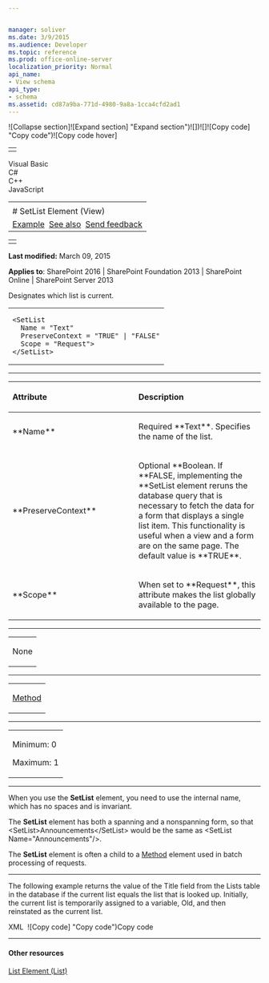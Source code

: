 ```yaml
---


manager: soliver
ms.date: 3/9/2015
ms.audience: Developer
ms.topic: reference
ms.prod: office-online-server
localization_priority: Normal
api_name:
- View schema
api_type:
- schema
ms.assetid: cd87a9ba-771d-4980-9a8a-1cca4cfd2ad1
---
```


![Collapse
section]![Expand
section] "Expand section")![]()![])![]![]()![Copy
code] "Copy code")![Copy code
hover]
<table>
<tbody>
<tr class="odd">
<td align="left"></td>
</tr>
</tbody>
</table>

Visual Basic  
C\#  
C++  
JavaScript  

<table>
<tbody>
<tr class="odd">
<td align="left"><span id="runningHeaderText"></span></td>
</tr>
<tr class="even">
<td align="left"># SetList Element (View)</td>
</tr>
<tr class="odd">
<td align="left"><a href="#exampleToggle">Example</a>  <a href="#seeAlsoToggle">See also</a>  <span id="headfeedbackarea" class="feedbackhead"><a href="javascript:SubmitFeedback(&#39;docthis@Microsoft.com&#39;,&#39;&#39;,&#39;&#39;,&#39;&#39;,&#39;1.0.18082.1225&#39;,&#39;%0\dThank%20you%20for%20your%20feedback.%20The%20developer%20writing%20teams%20use%20your%20feedback%20to%20improve%20documentation.%20While%20we%20are%20reviewing%20your%20feedback,%20we%20may%20send%20you%20e-mail%20to%20ask%20for%20clarification%20or%20feedback%20on%20a%20solution.%20We%20do%20not%20use%20your%20e-mail%20address%20for%20any%20other%20purpose%20and%20we%20delete%20it%20after%20we%20finish%20our%20review.%0\AFor%20further%20information%20about%20the%20privacy%20policies%20of%20Microsoft,%20please%20see%20http://privacy.microsoft.com/en-us/default.aspx.%0\A%0\d&#39;,&#39;Customer%20feedback&#39;);">Send feedback</a></span></td>
</tr>
</tbody>
</table>

<table>
<colgroup>
<col width="100%" />
</colgroup>
<tbody>
<tr class="odd">
<td align="left"></td>
</tr>
</tbody>
</table>

**Last modified:** March 09, 2015

**Applies to**: SharePoint 2016 | SharePoint Foundation 2013 |
SharePoint Online | SharePoint Server 2013

Designates which list is current.

<span codelanguage="other"></span>
<table>
<colgroup>
<col width="100%" />
</colgroup>
<tbody>
<tr class="odd">
<td align="left"><pre><code>&lt;SetList
  Name = &quot;Text&quot;
  PreserveContext = &quot;TRUE&quot; | &quot;FALSE&quot;
  Scope = &quot;Request&quot;&gt;
&lt;/SetList&gt;</code></pre></td>
</tr>
</tbody>
</table>


-----------------------------------------------------------------------------------------------------------------------------------------------------------------------------------------------

<table>
<colgroup>
<col width="50%" />
<col width="50%" />
</colgroup>
<thead>
<tr class="header">
<th align="left"><p>Attribute</p></th>
<th align="left"><p>Description</p></th>
</tr>
</thead>
<tbody>
<tr class="odd">
<td align="left"><p>**Name**</p></td>
<td align="left"><p>Required **Text**. Specifies the name of the list.</p></td>
</tr>
<tr class="even">
<td align="left"><p>**PreserveContext**</p></td>
<td align="left"><p>Optional **Boolean</span>. If **FALSE</span>, implementing the **SetList</span> element reruns the database query that is necessary to fetch the data for a form that displays a single list item. This functionality is useful when a view and a form are on the same page. The default value is **TRUE**.</p></td>
</tr>
<tr class="odd">
<td align="left"><p>**Scope**</p></td>
<td align="left"><p>When set to **Request**, this attribute makes the list globally available to the page.</p></td>
</tr>
</tbody>
</table>


---------------------------------------------------------------------------------------------------------------------------------------------------------------------------------------------------

<table>
<colgroup>
<col width="100%" />
</colgroup>
<tbody>
<tr class="odd">
<td align="left"><p>None</p></td>
</tr>
</tbody>
</table>


----------------------------------------------------------------------------------------------------------------------------------------------------------------------------------------------------

<table>
<colgroup>
<col width="100%" />
</colgroup>
<tbody>
<tr class="odd">
<td align="left"><p><a href="method-element-view.md">Method</a></p></td>
</tr>
</tbody>
</table>


------------------------------------------------------------------------------------------------------------------------------------------------------------------------------------------------

<table>
<colgroup>
<col width="100%" />
</colgroup>
<tbody>
<tr class="odd">
<td align="left"><p>Minimum: 0</p>
<p>Maximum: 1</p></td>
</tr>
</tbody>
</table>


----------------------------------------------------------------------------------------------------------------------------------------------------------------------------------------------------------------------------

When you use the **SetList** element, you need
to use the internal name, which has no spaces and is invariant.

The **SetList** element has both a spanning and
a nonspanning form, so that <span
class="code">\<SetList\>Announcements\</SetList\></span> would be the
same as <span class="code">\<SetList Name="Announcements"/\></span>.

The **SetList** element is often a child to a
[Method](method-element-view.md) element used in batch
processing of requests.


------------------------------------------------------------------------------------------------------------------------------------------------------------------------------------------

The following example returns the value of the <span
class="keyword">Title</span> field from the Lists table in the database
if the current list equals the list that is looked up. Initially, the
current list is temporarily assigned to a variable, <span
class="code">Old</span>, and then reinstated as the current list.

<span codelanguage="xmlLang"></span>
XML 
<span class="copyCode" onclick="CopyCode(this)"
onkeypress="CopyCode_CheckKey(this, event)"
onmouseover="ChangeCopyCodeIcon(this)"
onmouseout="ChangeCopyCodeIcon(this)" tabindex="0">![Copy
code] "Copy code")Copy code</span>
    <SetVar Scope="Request" Name="Old">
       <List/>
    </SetVar>
    <SetList>
       <GetVar Name="Lookup"/>
    </SetList>
    <IfEqual>
       <Expr1>
          <List/>
       </Expr1>
       <Expr2>
          <GetVar Name="Lookup"/>
       </Expr2>
       <Then>
          <ListProperty HTMLEncode="TRUE" Select="Title"/>
       </Then>
    </IfEqual>
    <SetList><GetVar Name="Old"/></SetList>


-------------------------------------------------------------------------------------------------------------------------------------------------------------------------------------------

#### Other resources

[List Element
(List)](list-element-list.md)</span>








